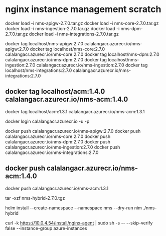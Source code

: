 # nginx instance management scratch

docker load -i nms-apigw-2.7.0.tar.gz
docker load -i nms-core-2.7.0.tar.gz  
docker load -i nms-ingestion-2.7.0.tar.gz
docker load -i nms-dpm-2.7.0.tar.gz
docker load -i nms-integrations-2.7.0.tar.gz


docker tag localhost/nms-apigw:2.7.0 calalangacr.azurecr.io/nms-apigw:2.7.0
docker tag localhost/nms-core:2.7.0 calalangacr.azurecr.io/nms-core:2.7.0
docker tag localhost/nms-dpm:2.7.0 calalangacr.azurecr.io/nms-dpm:2.7.0
docker tag localhost/nms-ingestion:2.7.0 calalangacr.azurecr.io/nms-ingestion:2.7.0
docker tag localhost/nms-integrations:2.7.0 calalangacr.azurecr.io/nms-integrations:2.7.0
## docker tag localhost/acm:1.4.0 calalangacr.azurecr.io/nms-acm:1.4.0
docker tag localhost/acm:1.3.1 calalangacr.azurecr.io/nms-acm:1.3.1

docker login calalangacr.azurecr.io -u <username> -p <password>

docker push calalangacr.azurecr.io/nms-apigw:2.7.0
docker push calalangacr.azurecr.io/nms-core:2.7.0
docker push calalangacr.azurecr.io/nms-dpm:2.7.0
docker push calalangacr.azurecr.io/nms-ingestion:2.7.0
docker push calalangacr.azurecr.io/nms-integrations:2.7.0
## docker push calalangacr.azurecr.io/nms-acm:1.4.0
docker push calalangacr.azurecr.io/nms-acm:1.3.1

tar -xzf nms-hybrid-2.7.0.tgz   

helm install --create-namespace --namespace nms --dry-run nim ./nms-hybrid

curl -k https://10.0.4.54/install/nginx-agent | sudo sh -s -- --skip-verify false --instance-group azure-instances
